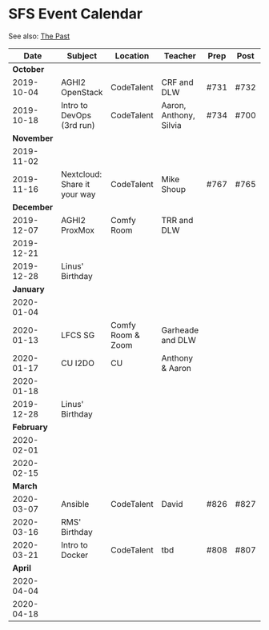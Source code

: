 # SFS Event Calendar

See also: [The Past](schedule-past.md)

| Date          | Subject   | Location     | Teacher           | Prep | Post | Promote | Payout |
| ------------- | --------- | ------------ | ----------------- | ---- | ---- | ------- | ------ |
| **October**   |
| 2019-10-04    | AGHI2 OpenStack | CodeTalent | CRF and DLW | #731 | #732 | #733 |  |
| 2019-10-18    | Intro to DevOps (3rd run) | CodeTalent | Aaron, Anthony, Silvia | #734 | #700 | #735 |  |
| **November**  |
| 2019-11-02    |  |  |  |  |  |  |  |
| 2019-11-16    | Nextcloud: Share it your way | CodeTalent | Mike Shoup | #767 | #765 | #766 | #768 |
| **December**  |
| 2019-12-07    | AGHI2 ProxMox | Comfy Room | TRR and DLW |  |  |  |  |
| 2019-12-21    |  |  |  |  |  |  |  |
| 2019-12-28    | Linus' Birthday |  |  |  |  |  |  |
| **January**   |
| 2020-01-04    |  |  |  |  |  |  |  |
| 2020-01-13    | LFCS SG | Comfy Room & Zoom | Garheade and DLW |  |  |  |  |
| 2020-01-17    | CU I2DO | CU | Anthony & Aaron |  |  |  |  |
| 2020-01-18    |  |  |  |  |  |  |  |
| 2019-12-28    | Linus' Birthday |  |  |  |  |  |  |
| **February**  |
| 2020-02-01    |  |  |  |  |  |  |  |
| 2020-02-15    |  |  |  |  |  |  |  |
| **March**     |
| 2020-03-07    | Ansible | CodeTalent | David | #826 | #827 | #828 | #829 |
| 2020-03-16    | RMS' Birthday |  |  |  |  |  |  |
| 2020-03-21    | Intro to Docker | CodeTalent | tbd | #808 | #807 | #809 | #810 |
| **April**     |
| 2020-04-04    |  |  |  |  |  |  |  |
| 2020-04-18    |  |  |  |  |  |  |  |
